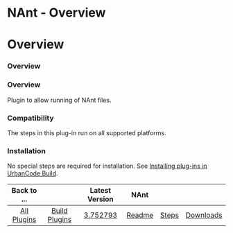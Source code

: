 
NAnt - Overview
===============

# Overview



### Overview




 


### Overview


Plugin to allow running of NAnt files.


### Compatibility


The steps in this 
plug-in run on all supported platforms.


### Installation


No special steps are required for installation. See 
[Installing plug-ins in UrbanCode 
Build](http://www-01.ibm.com/support/knowledgecenter/#!/SS8NMD_6.1.0/com.ibm.ucbuild.doc/topics/plugin_ch.html 
"Installing plug-ins in UrbanCode Build").




|Back to ...||Latest Version|NAnt |||
| :---: | :---: | :---: | :---: | :---: | :---: |
|[All Plugins](../../index.md)|[Build Plugins](../README.md)|[3.752793](https://raw.githubusercontent.com/UrbanCode/IBM-UCB-PLUGINS/main/files/NAnt/Nant-3.752793.zip)|[Readme](README.md)|[Steps](steps.md)|[Downloads](downloads.md)|
